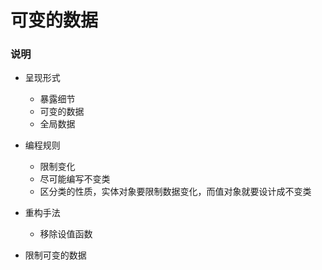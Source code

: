 # 可变的数据

### 说明
- 呈现形式
  - 暴露细节
  - 可变的数据
  - 全局数据
- 编程规则
  - 限制变化
  - 尽可能编写不变类
  - 区分类的性质，实体对象要限制数据变化，而值对象就要设计成不变类
- 重构手法
  - 移除设值函数
  
- 限制可变的数据